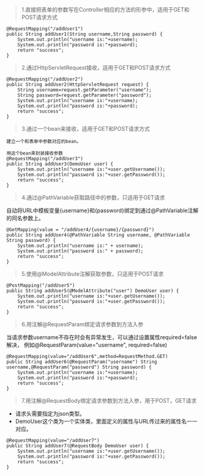 > 1.直接把表单的参数写在Controller相应的方法的形参中，适用于GET和POST请求方式

```text
@RequestMapping("/addUser1")
public String addUser1(String username,String password) {
    System.out.println("username is:"+username);
    System.out.println("password is:"+password);
    return "success";
}
```

> 2.通过HttpServletRequest接收，适用于GET和POST请求方式

```text
@RequestMapping("/addUser2")
public String addUser2(HttpServletRequest request) {
    String username=request.getParameter("username");
    String password=request.getParameter("password");
    System.out.println("username is:"+username);
    System.out.println("password is:"+password);
    return "success";
}
```

> 3.通过一个bean来接收，适用于GET和POST请求方式

```text
建立一个和表单中参数对应的bean。

用这个bean来封装接收参数
@RequestMapping("/addUser3")
public String addUser3(DemoUser user) {
    System.out.println("username is:"+user.getUsername());
    System.out.println("password is:"+user.getPassword());
    return "success";
}
```

> 4.通过@PathVariable获取路径中的参数，只适用于GET请求

自动将URL中模板变量{username}和{password}绑定到通过@PathVariable注解的同名参数上。

```text
@GetMapping(value = "/addUser4/{username}/{password}")
public String addUser4(@PathVariable String username, @PathVariable String password) {
    System.out.println("username is:" + username);
    System.out.println("password is:" + password);
    return "success";
}
```

> 5.使用@ModelAttribute注解获取参数，只适用于POST请求

```text
@PostMapping("/addUser5")
public String addUser5(@ModelAttribute("user") DemoUser user) {
    System.out.println("username is:"+user.getUsername());
    System.out.println("password is:"+user.getPassword());
    return "success";
}
```

> 6.用注解@RequestParam绑定请求参数到方法入参

当请求参数username不存在时会有异常发生，可以通过设置属性required=false解决，
例如@RequestParam(value="username", required=false)

```text
@RequestMapping(value="/addUser6",method=RequestMethod.GET)
public String addUser6(@RequestParam("username") String username,@RequestParam("password") String password) {
    System.out.println("username is:"+username);
    System.out.println("password is:"+password);
    return "success";
}
```

> 7.用注解@RequestBody绑定请求参数到方法入参，用于POST，GET请求

* 请求头需要指定为json类型。
* DemoUser这个类为一个实体类，里面定义的属性与URL传过来的属性名一一对应。

```text
@RequestMapping(value="/addUser7")
public String addUser7(@RequestBody DemoUser user) {
    System.out.println("username is:"+user.getUsername());
    System.out.println("password is:"+user.getPassword());
    return "success";
}
```
